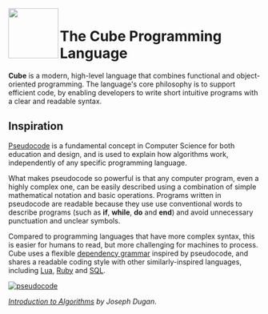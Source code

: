 <img align="left" height="100" src="https://upload.wikimedia.org/wikipedia/commons/c/c3/Lambda-letter-lowercase-symbol-Garamond.svg">

# The Cube Programming Language

**Cube** is a modern, high-level language that combines functional and object-oriented programming. The language's core philosophy is to support efficient code, by enabling developers to write short intuitive programs with a clear and readable syntax.

## Inspiration

[Pseudocode](https://www.youtube.com/watch?v=gcQMBK53UjI) is a fundamental concept in Computer Science for both education and design, and is used to explain how algorithms work, independently of any specific programming language.

What makes pseudocode so powerful is that any computer program, even a highly complex one, can be easily described using a combination of simple mathematical notation and basic operations. Programs written in pseudocode are readable because they use use conventional words to describe programs (such as **if**, **while**, **do** and **end**) and avoid unnecessary punctuation and unclear symbols.

Compared to programming languages that have more complex syntax, this is easier for humans to read, but more challenging for machines to process. Cube uses a flexible [dependency grammar](https://en.wikipedia.org/wiki/Dependency_grammar) inspired by pseudocode, and shares a readable coding style with other similarly-inspired languages, including [Lua](https://en.wikipedia.org/wiki/Lua_(programming_language)), [Ruby](https://github.com/ThibaultJanBeyer/cheatsheets/blob/master/Ruby-Cheatsheet.md) and [SQL](https://en.wikipedia.org/wiki/Select_(SQL)).

[![pseudocode](https://img.youtube.com/vi/gcQMBK53UjI/0.jpg)](https://www.youtube.com/watch?v=gcQMBK53UjI "pseudocode")

*[Introduction to Algorithms](https://www.youtube.com/watch?v=gcQMBK53UjI) by Joseph Dugan*.
